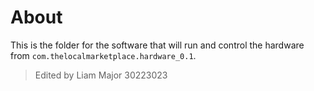 # About

This is the folder for the software that will run and control the hardware from `com.thelocalmarketplace.hardware_0.1`.

>Edited by Liam Major 30223023
